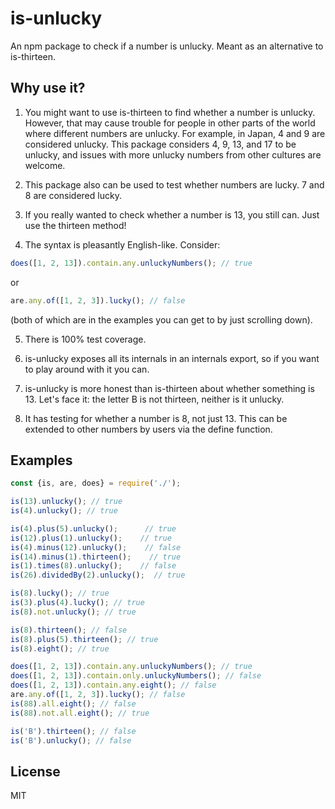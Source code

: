 # is-unlucky

An npm package to check if a number is unlucky. Meant as an alternative to
is-thirteen.

## Why use it?

1. You might want to use is-thirteen to find whether a number is unlucky.
However, that may cause trouble for people in other parts of the world where
different numbers are unlucky. For example, in Japan, 4 and 9 are considered
unlucky. This package considers 4, 9, 13, and 17 to be unlucky, and issues with
more unlucky numbers from other cultures are welcome.

2. This package also can be used to test whether numbers are lucky. 7 and 8
are considered lucky.

3. If you really wanted to check whether a number is 13, you still can. Just
use the thirteen method!

4. The syntax is pleasantly English-like. Consider:

```javascript
does([1, 2, 13]).contain.any.unluckyNumbers(); // true
```

or

```javascript
are.any.of([1, 2, 3]).lucky(); // false
```

(both of which are in the examples you can get to by just scrolling down).

5. There is 100% test coverage.

6. is-unlucky exposes all its internals in an internals export, so if you want to play around with it you can.

7. is-unlucky is more honest than is-thirteen about whether something is 13.
Let's face it: the letter B is not thirteen, neither is it unlucky.

8. It has testing for whether a number is 8, not just 13. This can be extended
to other numbers by users via the define function.

## Examples

```javascript
const {is, are, does} = require('./');

is(13).unlucky(); // true
is(4).unlucky(); // true

is(4).plus(5).unlucky();      // true
is(12).plus(1).unlucky();    // true
is(4).minus(12).unlucky();    // false
is(14).minus(1).thirteen();    // true
is(1).times(8).unlucky();    // false
is(26).dividedBy(2).unlucky();  // true

is(8).lucky(); // true
is(3).plus(4).lucky(); // true
is(8).not.unlucky(); // true

is(8).thirteen(); // false
is(8).plus(5).thirteen(); // true
is(8).eight(); // true

does([1, 2, 13]).contain.any.unluckyNumbers(); // true
does([1, 2, 13]).contain.only.unluckyNumbers(); // false
does([1, 2, 13]).contain.any.eight(); // false
are.any.of([1, 2, 3]).lucky(); // false
is(88).all.eight(); // false
is(88).not.all.eight(); // true

is('B').thirteen(); // false
is('B').unlucky(); // false
```

## License

MIT
